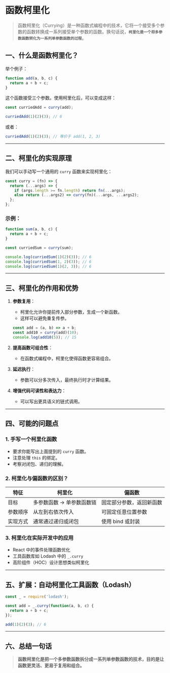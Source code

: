  
# 函数柯里化
> 函数柯里化（Currying）是一种函数式编程中的技术，它将一个接受多个参数的函数转换成一系列接受单个参数的函数。换句话说，**`柯里化是一个将多参数函数转化为一系列单参数函数的过程`**。


## 一、什么是函数柯里化？

举个例子：

```javascript
function add(a, b, c) {
  return a + b + c;
}
```

这个函数接受三个参数。使用柯里化后，可以变成这样：

```javascript
const curriedAdd = curry(add);

curriedAdd(1)(2)(3); // 6
```

或者：

```javascript
curriedAdd(1)(2)(3); // 等价于 add(1, 2, 3)
```

---

## 二、柯里化的实现原理

我们可以手动写一个通用的 `curry` 函数来实现柯里化：

```javascript
const curry = (fn) => {
  return (...args) => {
    if (args.length >= fn.length) return fn(...args);
    else return (...args2) => curry(fn)(...args, ...args2);
  };
};
```

### 示例：

```javascript
function sum(a, b, c) {
  return a + b + c;
}

const curriedSum = curry(sum);

console.log(curriedSum(1)(2)(3)); // 6
console.log(curriedSum(1, 2)(3)); // 6
console.log(curriedSum(1)(2, 3)); // 6
```

---

## 三、柯里化的作用和优势

1. **参数复用**：
   - 柯里化允许你提前传入部分参数，生成一个新函数。
   - 这样可以避免重复传参。

   ```javascript
   const add = (a, b) => a + b;
   const add10 = curry(add)(10);
   console.log(add10(5)); // 15
   ```

2. **提高函数可组合性**：
   - 在函数式编程中，柯里化使得函数更容易组合。

3. **延迟执行**：
   - 参数可以分多次传入，最终执行时才计算结果。

4. **增强代码可读性和表达力**：
   - 可以写出更具语义的链式调用。

---

## 四、可能的问题点

### 1. 手写一个柯里化函数
- 要求你能写出上面提到的 `curry` 函数。
- 注意处理 `this` 的绑定。
- 考察对闭包、递归的理解。

### 2. 柯里化与偏函数的区别？
| 特征 | 柯里化 | 偏函数 |
|------|--------|---------|
| 目标 | 多参数函数 → 单参数函数链 | 固定部分参数，返回新函数 |
| 参数顺序 | 从左到右依次传入 | 可固定任意位置参数 |
| 实现方式 | 通常通过递归或闭包 | 使用 bind 或封装 |

### 3. 柯里化在实际开发中的应用
- React 中的事件处理函数优化
- 工具函数库如 Lodash 中的 `_.curry`
- 高阶组件（HOC）设计思想类似柯里化

---

## 五、扩展：自动柯里化工具函数（Lodash）

```javascript
const _ = require('lodash');

const add = _.curry(function(a, b, c) {
  return a + b + c;
});

add(1)(2)(3); // 6
```

---

## 六、总结一句话

> **函数柯里化是把一个多参数函数拆分成一系列单参数函数的技术，目的是让函数更灵活、更易于复用和组合。**
